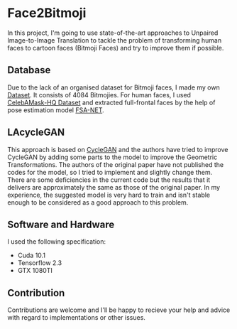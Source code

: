 # Face2Bitmoji
In this project, I'm going to use state-of-the-art approaches to Unpaired Image-to-Image Translation to tackle the problem of transforming human faces to cartoon faces (Bitmoji Faces) and try to improve them if possible.

## Database
Due to the lack of an organised dataset for Bitmoji faces, I made my own [Dataset](https://www.kaggle.com/mostafamozafari/bitmoji-faces?select=BitmojiDataset). It consists of 4084 Bitmojies. For human faces, I used [CelebAMask-HQ Dataset](https://github.com/switchablenorms/CelebAMask-HQ) and extracted full-frontal faces by the help of pose estimation model [FSA-NET](https://github.com/shamangary/FSA-Net).

## LAcycleGAN
This approach is based on [CycleGAN](https://github.com/junyanz/CycleGAN) and the authors have tried to improve CycleGAN by adding some parts to the model to improve the Geometric Transformations. The authors of the original paper have not published the codes for the model, so I tried to implement and slightly change them. There are some deficiencies in the current code but the results that it delivers are approximately the same as those of the original paper. In my experience, the suggested model is very hard to train and isn't stable enough to be considered as a good approach to this problem.
  


## Software and Hardware
I used the following specification:
- Cuda 10.1
- Tensorflow 2.3
- GTX 1080TI

## Contribution
Contributions are welcome and I'll be happy to recieve your help and advice with regard to implementations or other issues.
